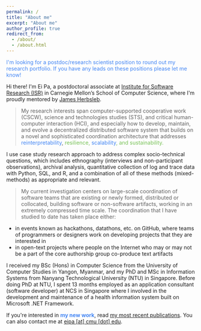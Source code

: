 ```yaml
---
permalink: /
title: "About me"
excerpt: "About me"
author_profile: true
redirect_from:
  - /about/
  - /about.html
---
```

<p style="color: #4285F4">I'm looking for a postdoc/research scientist position to round out my research portfolio. If you have any leads on these positions please let me know!</p>

Hi there! I'm Ei Pa, a postdoctoral associate at <a href="https://www.isri.cmu.edu/">Institute for Software Research (ISR)</a> in Carnegie Mellon’s School of Computer Science, where I'm proudly mentored by <a href="https://herbsleb.org/">James Herbsleb</a>.

>My research interests span computer-supported cooperative work (CSCW), science and technologies studies (STS), and critical human-computer interaction (HCI), and especially how to develop, maintain, and evolve a decentralized distributed software system that builds on a novel and sophisticated coordination architecture that addresses <span style="color:#4285F4">reinterpretability</span>, <span style="color:#78C257">resilience, <span style="color:#4285F4">scalability</span>, and <span style="color:#78C257">sustainability</span>.

I use case study research approach to address complex socio-technical questions, which includes ethnography (interviews and non-participant observations), archival analysis, quantitative collection of log and trace data with Python, SQL, and R, and a combination of all of these methods (mixed-methods) as appropriate and relevant.

>My current investigation centers on large-scale coordination of software teams that are existing or newly formed, distributed or collocated, building software or non-software artifacts, working in an extremely compressed time scale. The coordination that I have studied to date has taken place either:
* in events known as hackathons, datathons, etc. on GitHub, where teams of programmers or designers work on developing projects that they are interested in
* in open-text projects where people on the Internet who may or may not be a part of the core authorship group co-produce text artifacts

I received my BSc (Hons) in Computer Science from the University of Computer Studies in Yangon, Myanmar, and my PhD and MSc in Information Systems from Nanyang Technological University (NTU) in Singapore. Before doing PhD at NTU, I spent 13 months employed as an application consultant (software developer) at NCS in Singapore where I involved in the development and maintenance of a health information system built on Microsoft .NET Framework.

If you're interested in <span style="color: #4285F4"><strong>my new work</strong></span>, read <a href="https://eipapa.github.io/publications">my most recent publications</a>. You can also contact me at <a href="">eipa [at] cmu [dot] edu</a>.
